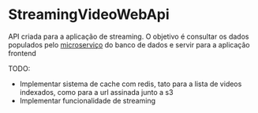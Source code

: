 # StreamingVideoWebApi

API criada para a aplicação de streaming.
O objetivo é consultar os dados populados pelo [microserviço](https://github.com/gbr-mendes/StreamingVideoIndexer) do banco de dados e servir para a aplicação frontend

TODO:
- Implementar sistema de cache com redis, tato para a lista de videos indexados, como para a url assinada junto a s3
- Implementar funcionalidade de streaming
